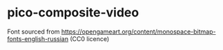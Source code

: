 # pico-composite-video

Font sourced from https://opengameart.org/content/monospace-bitmap-fonts-english-russian (CC0 licence) 
